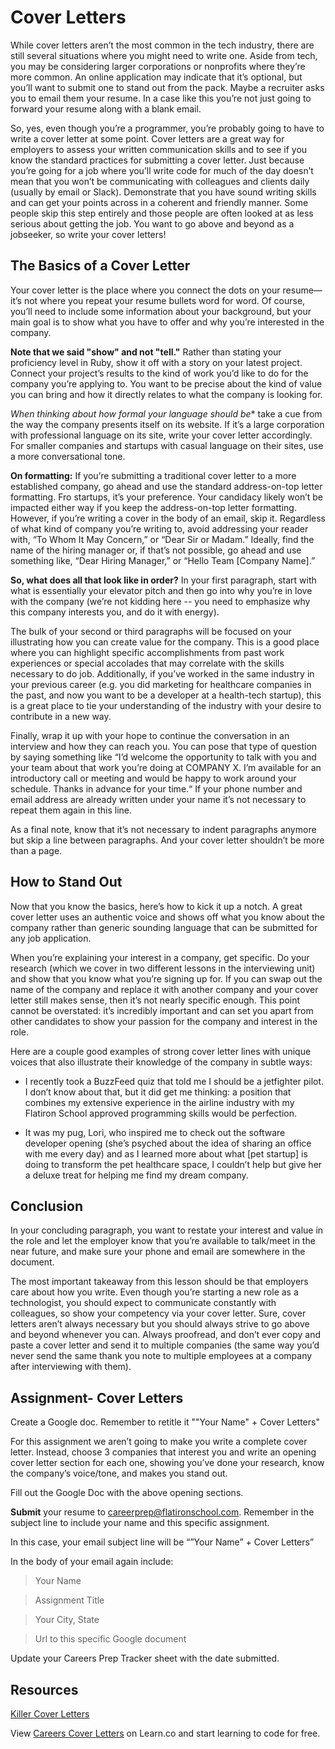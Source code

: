 # Cover Letters

While cover letters aren’t the most common in the tech industry, there are still several situations where you might need to write one. Aside from tech, you may be considering larger corporations or nonprofits where they’re more common. An online application may indicate that it’s optional, but you’ll want to submit one to stand out from the pack. Maybe a recruiter asks you to email them your resume. In a case like this you’re not just going to forward your resume along with a blank email. 

So, yes, even though you’re a programmer, you’re probably going to have to write a cover letter at some point. Cover letters are a great way for employers to assess your written communication skills and to see if you know the standard practices for submitting a cover letter. Just because you’re going for a job where you’ll write code for much of the day doesn’t mean that you won’t be communicating with colleagues and clients daily (usually by email or Slack). Demonstrate that you have sound writing skills and can get your points across in a coherent and friendly manner. Some people skip this step entirely and those people are often looked at as less serious about getting the job. You want to go above and beyond as a jobseeker, so write your cover letters!  

## The Basics of a Cover Letter

Your cover letter is the place where you connect the dots on your resume—it’s not where you repeat your resume bullets word for word. Of course, you’ll need to include some information about your background, but your main goal is to show what you have to offer and why you’re interested in the company.

**Note that we said "show" and not "tell."** Rather than stating your proficiency level in Ruby, show it off with a story on your latest project. Connect your project’s results to the kind of work you’d like to do for the company you’re applying to. You want to be precise about the kind of value you can bring and how it directly relates to what the company is looking for.

*When thinking about how formal your language should be** take a cue from the way the company presents itself on its website. If it’s a large corporation with professional language on its site, write your cover letter accordingly. For smaller companies and startups with casual language on their sites, use a more conversational tone.

**On formatting:** If you’re submitting a traditional cover letter to a more established company, go ahead and use the standard address-on-top letter formatting. Fro startups, it’s your preference. Your candidacy likely won’t be impacted either way if you keep the address-on-top letter formatting. However, if you’re writing a cover in the body of an email, skip it. Regardless of what kind of company you’re writing to, avoid addressing your reader with, “To Whom It May Concern,” or “Dear Sir or Madam.” Ideally, find the name of the hiring manager or, if that’s not possible, go ahead and use something like, “Dear Hiring Manager,” or “Hello Team [Company Name].” 

**So, what does all that look like in order?** In your first paragraph, start with what is essentially your elevator pitch and then go into why you’re in love with the company (we’re not kidding here -- you need to emphasize why this company interests you, and do it with energy). 

The bulk of your second or third paragraphs will be focused on your illustrating how you can create value for the company. This is a good place where you can highlight specific accomplishments from past work experiences or special accolades that may correlate with the skills necessary to do job. Additionally, if you’ve worked in the same industry in your previous career (e.g. you did marketing for healthcare companies in the past, and now you want to be a developer at a health-tech startup), this is a great place to tie your understanding of the industry with your desire to contribute in a new way.

Finally, wrap it up with your hope to continue the conversation in an interview and how they can reach you. You can pose that type of question by saying something like “I’d welcome the opportunity to talk with you and your team about that work you’re doing at COMPANY X. I’m available for an introductory call or meeting and would be happy to work around your schedule. Thanks in advance for your time.“ If your phone number and email address are already written under your name it’s not necessary to repeat them again in this line. 

As a final note, know that it’s not necessary to indent paragraphs anymore but skip a line between paragraphs. And your cover letter shouldn’t be more than a page. 

## How to Stand Out

Now that you know the basics, here’s how to kick it up a notch. A great cover letter uses an authentic voice and shows off what you know about the company rather than generic sounding language that can be submitted for any job application. 

When you’re explaining your interest in a company, get specific. Do your research (which we cover in two different lessons in the interviewing unit) and show that you know what you’re signing up for. If you can swap out the name of the company and replace it with another company and your cover letter still makes sense, then it’s not nearly specific enough. This point cannot be overstated: it’s incredibly important and can set you apart from other candidates to show your passion for the company and interest in the role.

Here are a couple good examples of strong cover letter lines with unique voices that also illustrate their knowledge of the company in subtle ways:

* I recently took a BuzzFeed quiz that told me I should be a jetfighter pilot. I don’t know about that, but it did get me thinking: a position that combines my extensive experience in the airline industry with my Flatiron School approved programming skills would be perfection.

* It was my pug, Lori, who inspired me to check out the software developer opening (she’s psyched about the idea of sharing an office with me every day) and as I learned more about what [pet startup] is doing to transform the pet healthcare space, I couldn’t help but give her a deluxe treat for helping me find my dream company.

## Conclusion 

In your concluding paragraph, you want to restate your interest and value in the role and let the employer know that you’re available to talk/meet in the near future, and make sure your phone and email are somewhere in the document. 

The most important takeaway from this lesson should be that employers care about how you write. Even though you’re starting a new role as a technologist, you should expect to communicate constantly with colleagues, so show your competency via your cover letter.  Sure, cover letters aren’t always necessary but you should always strive to go above and beyond whenever you can. Always proofread, and don’t ever copy and paste a cover letter and send it to multiple companies (the same way you’d never send the same thank you note to multiple employees at a company after interviewing with them). 

## Assignment- Cover Letters

Create a Google doc. Remember to retitle it ""Your Name" + Cover Letters"

For this assignment we aren’t going to make you write a complete cover letter. Instead, choose 3 companies that interest you and write an opening cover letter section for each one, showing you’ve done your research, know the company’s voice/tone, and makes you stand out.

Fill out the Google Doc with the above opening sections. 

**Submit** your resume to careerprep@flatironschool.com. Remember in the subject line to include your name and this specific assignment.

In this case, your email subject line will be “”Your Name” + Cover Letters”

In the body of your email again include:
>Your Name

>Assignment Title

>Your City, State

>Url to this specific Google document

Update your Careers Prep Tracker sheet with the date submitted.

## Resources

[Killer Cover Letters](http://www.levo.com/articles/skills/killer-cover-letters-startup-edition)

<p data-visibility='hidden'>View <a href='https://learn.co/lessons/careers-cover-letters'>Careers Cover Letters</a> on Learn.co and start learning to code for free.</p>
